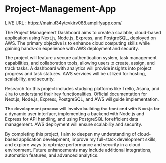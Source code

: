 # Project-Management-App

LIVE URL : https://main.d34ytcvkirv088.amplifyapp.com/

The Project Management Dashboard aims to create a scalable, cloud-based application using Next.js, Node.js, Express, and PostgreSQL, deployed on AWS. The primary objective is to enhance cloud computing skills while gaining hands-on experience with AWS deployment and security.

The project will feature a secure authentication system, task management capabilities, and collaboration tools, allowing users to create, assign, and track tasks. A dashboard with analytics will provide insights into project progress and task statuses. AWS services will be utilized for hosting, scalability, and security.

Research for this project includes studying platforms like Trello, Asana, and Jira to understand their key functionalities. Official documentation for Next.js, Node.js, Express, PostgreSQL, and AWS will guide implementation.

The development process will involve building the front end with Next.js for a dynamic user interface, implementing a backend with Node.js and Express for API handling, and using PostgreSQL for efficient data management. AWS deployment will ensure scalability and security.

By completing this project, I aim to deepen my understanding of cloud-based application development, improve my full-stack development skills, and explore ways to optimize performance and security in a cloud environment. Future enhancements may include additional integrations, automation features, and advanced analytics.
